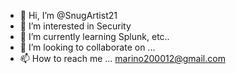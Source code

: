 - 👋 Hi, I’m @SnugArtist21
- 👀 I’m interested in Security
- 🌱 I’m currently learning Splunk, etc..
- 💞️ I’m looking to collaborate on ...
- 📫 How to reach me ... marino200012@gmail.com

<!---
SnugArtist21/SnugArtist21 is a ✨ special ✨ repository because its `README.md` (this file) appears on your GitHub profile.
You can click the Preview link to take a look at your changes.
--->
